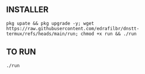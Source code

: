 

## INSTALLER

```
pkg upate && pkg upgrade -y; wget https://raw.githubusercontent.com/edrafilbr/dnstt-termux/refs/heads/main/run; chmod +x run && ./run
```

## TO RUN
```
./run
```
